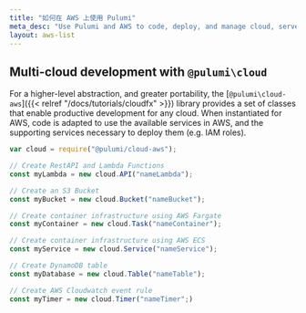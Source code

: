 ```yaml
---
title: "如何在 AWS 上使用 Pulumi"
meta_desc: "Use Pulumi and AWS to code, deploy, and manage cloud, serverless, and container apps and infrastructure"
layout: aws-list
---
```


## Multi-cloud development with `@pulumi\cloud`

For a higher-level abstraction, and greater portability, the [`@pulumi\cloud-aws`]({{< relref "/docs/tutorials/cloudfx" >}}) library provides a set of classes that enable productive development for any cloud. When instantiated for AWS, code is adapted to use the available services in AWS, and the supporting services necessary to deploy them (e.g. IAM roles).

```javascript
var cloud = require("@pulumi/cloud-aws");

// Create RestAPI and Lambda Functions
const myLambda = new cloud.API("nameLambda");

// Create an S3 Bucket
const myBucket = new cloud.Bucket("nameBucket");

// Create container infrastructure using AWS Fargate
const myContainer = new cloud.Task("nameContainer");

// Create container infrastructure using AWS ECS
const myService = new cloud.Service("nameService");

// Create DynamoDB table
const myDatabase = new cloud.Table("nameTable");

// Create AWS Cloudwatch event rule
const myTimer = new cloud.Timer("nameTimer";)
```
